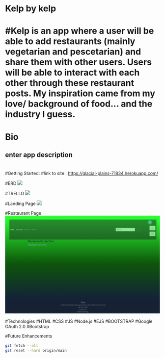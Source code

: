 # Kelp by kelp 
# #Kelp is an app where a user will be able to add restaurants (mainly vegetarian and pescetarian) and share them with other users. Users will be able to interact with each other through these restaurant posts. My inspiration came from my love/ background of food... and the industry I guess. 

# Bio 
## enter app description 



#
#Getting Started: 
#link to site : https://glacial-plains-71834.herokuapp.com/

#ERD
<img src="public/Kelp-v1.png">



#TRELLO 
<img src="public/trelloboardimage.png">

#Landing Page 
<img src="public/landing-page.png">

#Restaurant Page 
<img src="public/restaurantShowpage.png">




#Technologies
#HTML 
#CSS
#JS
#Node.js
#EJS
#BOOTSTRAP
#Google OAuth 2.0
#Bootstrap



#Future Enhancements 

```bash
git fetch --all
git reset --hard origin/main
```